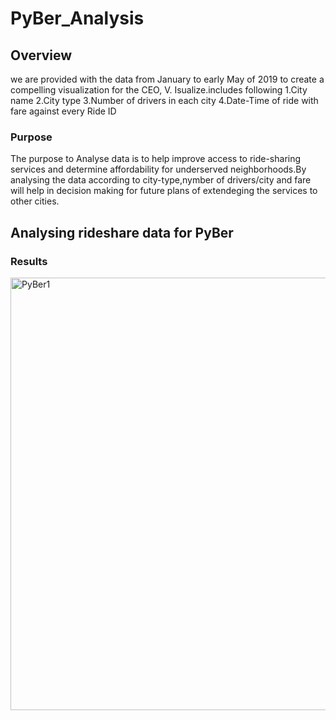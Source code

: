 # PyBer_Analysis

## Overview
  we are provided with the data from January to early May of 2019 to create a compelling visualization for the CEO, V. Isualize.includes following
  1.City name
  2.City type
  3.Number of drivers in each city
  4.Date-Time of ride with fare against every Ride ID
  
 ### Purpose
  
 The purpose to Analyse data is to help improve access to ride-sharing services and determine affordability for underserved neighborhoods.By analysing the data according
 to city-type,nymber of drivers/city and fare will help in decision making for future plans of extendeging the services to other cities.
 
## Analysing rideshare data for PyBer 
### Results

 <img width="692" alt="PyBer1" src="https://user-images.githubusercontent.com/108497494/182724498-a068a5e7-8044-4d72-a126-665105c4b3b2.png">


